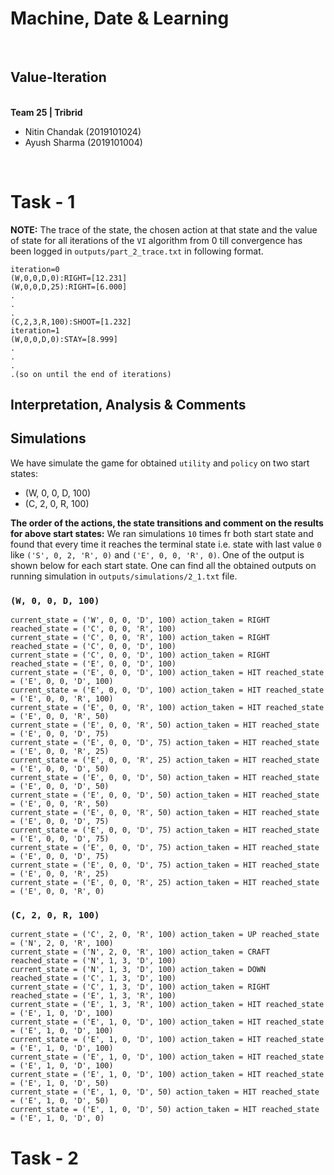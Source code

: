 # Machine, Date & Learning


<br>

## Value-Iteration


<br>
<b>Team 25 | Tribrid</b>

* Nitin Chandak (2019101024)
* Ayush Sharma (2019101004)

<br>



# Task - 1


**NOTE:** The trace of the state, the chosen action at that state and the value of state
for all iterations of the `VI` algorithm from 0 till convergence has been logged in `outputs/part_2_trace.txt` in following format.
```
iteration=0
(W,0,0,D,0):RIGHT=[12.231]
(W,0,0,D,25):RIGHT=[6.000]
.
.
.
(C,2,3,R,100):SHOOT=[1.232]
iteration=1
(W,0,0,D,0):STAY=[8.999]
.
.
.
.(so on until the end of iterations)
```


## Interpretation, Analysis & Comments



## Simulations

We have simulate the game for obtained `utility` and `policy` on two start states:
* (W, 0, 0, D, 100)
* (C, 2, 0, R, 100)

**The order of the actions, the state transitions and comment on the results for above start states:** We ran simulations `10` times fr both start state and found that every time it reaches the terminal state i.e. state with last value `0` like `('S', 0, 2, 'R', 0)` and `('E', 0, 0, 'R', 0)`. One of the output is shown below for each start state. One can find all the obtained outputs on running simulation in `outputs/simulations/2_1.txt` file.

### `(W, 0, 0, D, 100)`


```
current_state = ('W', 0, 0, 'D', 100) action_taken = RIGHT reached_state = ('C', 0, 0, 'R', 100)
current_state = ('C', 0, 0, 'R', 100) action_taken = RIGHT reached_state = ('C', 0, 0, 'D', 100)
current_state = ('C', 0, 0, 'D', 100) action_taken = RIGHT reached_state = ('E', 0, 0, 'D', 100)
current_state = ('E', 0, 0, 'D', 100) action_taken = HIT reached_state = ('E', 0, 0, 'D', 100)
current_state = ('E', 0, 0, 'D', 100) action_taken = HIT reached_state = ('E', 0, 0, 'R', 100)
current_state = ('E', 0, 0, 'R', 100) action_taken = HIT reached_state = ('E', 0, 0, 'R', 50)
current_state = ('E', 0, 0, 'R', 50) action_taken = HIT reached_state = ('E', 0, 0, 'D', 75)
current_state = ('E', 0, 0, 'D', 75) action_taken = HIT reached_state = ('E', 0, 0, 'R', 25)
current_state = ('E', 0, 0, 'R', 25) action_taken = HIT reached_state = ('E', 0, 0, 'D', 50)
current_state = ('E', 0, 0, 'D', 50) action_taken = HIT reached_state = ('E', 0, 0, 'D', 50)
current_state = ('E', 0, 0, 'D', 50) action_taken = HIT reached_state = ('E', 0, 0, 'R', 50)
current_state = ('E', 0, 0, 'R', 50) action_taken = HIT reached_state = ('E', 0, 0, 'D', 75)
current_state = ('E', 0, 0, 'D', 75) action_taken = HIT reached_state = ('E', 0, 0, 'D', 75)
current_state = ('E', 0, 0, 'D', 75) action_taken = HIT reached_state = ('E', 0, 0, 'D', 75)
current_state = ('E', 0, 0, 'D', 75) action_taken = HIT reached_state = ('E', 0, 0, 'R', 25)
current_state = ('E', 0, 0, 'R', 25) action_taken = HIT reached_state = ('E', 0, 0, 'R', 0)
```


### `(C, 2, 0, R, 100)`

```
current_state = ('C', 2, 0, 'R', 100) action_taken = UP reached_state = ('N', 2, 0, 'R', 100)
current_state = ('N', 2, 0, 'R', 100) action_taken = CRAFT reached_state = ('N', 1, 3, 'D', 100)
current_state = ('N', 1, 3, 'D', 100) action_taken = DOWN reached_state = ('C', 1, 3, 'D', 100)
current_state = ('C', 1, 3, 'D', 100) action_taken = RIGHT reached_state = ('E', 1, 3, 'R', 100)
current_state = ('E', 1, 3, 'R', 100) action_taken = HIT reached_state = ('E', 1, 0, 'D', 100)
current_state = ('E', 1, 0, 'D', 100) action_taken = HIT reached_state = ('E', 1, 0, 'D', 100)
current_state = ('E', 1, 0, 'D', 100) action_taken = HIT reached_state = ('E', 1, 0, 'D', 100)
current_state = ('E', 1, 0, 'D', 100) action_taken = HIT reached_state = ('E', 1, 0, 'D', 100)
current_state = ('E', 1, 0, 'D', 100) action_taken = HIT reached_state = ('E', 1, 0, 'D', 50)
current_state = ('E', 1, 0, 'D', 50) action_taken = HIT reached_state = ('E', 1, 0, 'D', 50)
current_state = ('E', 1, 0, 'D', 50) action_taken = HIT reached_state = ('E', 1, 0, 'D', 0)
```

# Task - 2
